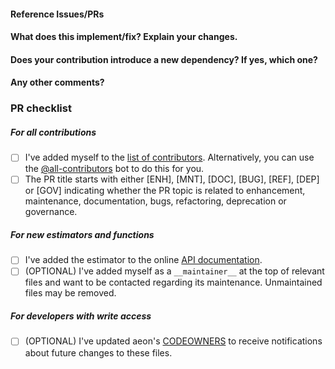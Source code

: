 <!--
Thanks for contributing a pull request! Please ensure you have taken a look at our
contribution guide: https://www.aeon-toolkit.org/en/stable/contributing.html

Feel free to delete sections of this template if they do not apply to your PR,
avoid submitting a blank template or empty sections.
-->

#### Reference Issues/PRs

<!--
Example: Fixes #1234. See also #3456.
Please use keywords (e.g., Fixes) to create link to the issues or pull requests
you resolved, so that they will automatically be closed when your pull request
is merged. See https://github.com/blog/1506-closing-issues-via-pull-requests
-->

#### What does this implement/fix? Explain your changes.

<!--
A clear and concise description of what you have implemented.
-->

#### Does your contribution introduce a new dependency? If yes, which one?

<!--
If your contribution does add a dependency, we may suggest adding it as an
optional/soft dependency to keep external dependencies of the core aeon package
to a minimum.
-->

#### Any other comments?

<!--
Please be aware that we are a loose team of volunteers so patience is
necessary; assistance handling other issues is very welcome. We value all
user contributions, no matter how minor they are. If we are slow to
review, either the pull request needs some benchmarking, tinkering,
convincing, etc. or more likely the reviewers are simply busy. In either
case, we ask for your understanding during the review process.
-->

### PR checklist

<!--
Please go through the checklist below. Please feel free to remove points if they are not applicable.
-->

##### For all contributions
- [ ] I've added myself to the [list of contributors](https://github.com/aeon-toolkit/aeon/blob/main/.all-contributorsrc). Alternatively, you can use the [@all-contributors](https://allcontributors.org/docs/en/bot/usage) bot to do this for you.
- [ ] The PR title starts with either [ENH], [MNT], [DOC], [BUG], [REF], [DEP] or [GOV] indicating whether the PR topic is related to enhancement, maintenance, documentation, bugs, refactoring, deprecation or governance.

##### For new estimators and functions
- [ ] I've added the estimator to the online [API documentation](https://www.aeon-toolkit.org/en/latest/api_reference.html).
- [ ] (OPTIONAL) I've added myself as a `__maintainer__` at the top of relevant files and want to be contacted regarding its maintenance. Unmaintained files may be removed.

##### For developers with write access
- [ ] (OPTIONAL) I've updated aeon's [CODEOWNERS](https://github.com/aeon-toolkit/aeon/blob/main/CODEOWNERS) to receive notifications about future changes to these files.


<!--
Thanks for contributing!
-->
